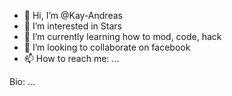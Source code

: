 - 👋 Hi, I’m @Kay-Andreas
- 👀 I’m interested in Stars
- 🌱 I’m currently learning how to mod, code, hack
- 💞️ I’m looking to collaborate on facebook
- 📫 How to reach me: ...


Bio: ...
